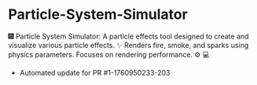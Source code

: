 # Particle-System-Simulator
🎆 Particle System Simulator: A particle effects tool designed to create and visualize various particle effects. ✨ Renders fire, smoke, and sparks using physics parameters. Focuses on rendering performance. ⚙️ 💻


- Automated update for PR #1-1760950233-203